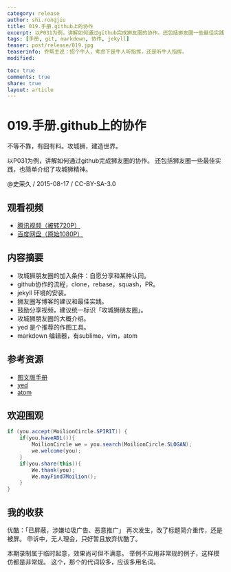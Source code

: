 ```yaml
---
category: release
author: shi.rongjiu
title: 019.手册.github上的协作
excerpt: 以P031为例，讲解如何通过github完成狮友圈的协作。还包括狮友圈一些最佳实践，也简单介绍了攻城狮精神。
tags: [手册, git, markdown, 协作, jekyll]
teaser: post/release/019.jpg
teaserinfo: 乔帮主说：招个牛人，考虑下是牛人听指挥，还是听牛人指挥。
modified:

toc: true
comments: true
share: true
layout: article
---
```


# 019.手册.github上的协作

不等不靠，有囧有料。攻城狮，建造世界。  

以P031为例，讲解如何通过github完成狮友圈的协作。
还包括狮友圈一些最佳实践，也简单介绍了攻城狮精神。

@史荣久 / 2015-08-17 / CC-BY-SA-3.0  

## 观看视频

  * [腾讯视频（被转720P）](http://v.qq.com/page/a/5/b/a01627jat5b.html)
  * [百度网盘（原始1080P）](http://pan.baidu.com/share/link?shareid=3935315343&uk=1380913564&fid=928149745510516)

## 内容摘要

  * 攻城狮朋友圈的加入条件：自愿分享和某种认同。
  * github协作的流程，clone，rebase，squash，PR。
  * jekyll 环境的安装。
  * 狮友圈写博客的建议和最佳实践。
  * 鼓励分享视频，建议统一标识「攻城狮朋友圈」。
  * 攻城狮朋友圈的大概介绍。
  * yed 是个推荐的作图工具。
  * markdown 编辑器，有sublime，vim，atom

## 参考资源

  * [图文版手册](http://www.moilioncircle.com/publish/031.help.cooperate-github-jellky.html)
  * [yed](http://www.yworks.com/en/products/yfiles/yed/)
  * [atom](https://atom.io)

## 欢迎围观

``` java
if (you.accept(MoilionCircle.SPIRIT)) {
    if(you.haveADL()){
        MoilionCircle we = you.search(MoilionCircle.SLOGAN);
        we.welcome(you);
    }
    if(you.share(this)){
        We.thank(you);
        We.mayFind7Moilion();
    }
}
```

## 我的收获

优酷：「已屏蔽，涉嫌垃圾广告、恶意推广」
再次发生，改了标题简介重传，还是被屏。
申诉中，无人理会，只好暂且放弃优酷了。

本期录制属于临时起意，效果尚可但不满意。
举例不应用非常规的例子，这样模仿都是非常规。
这个，那个的代词较多，应该多用名词。